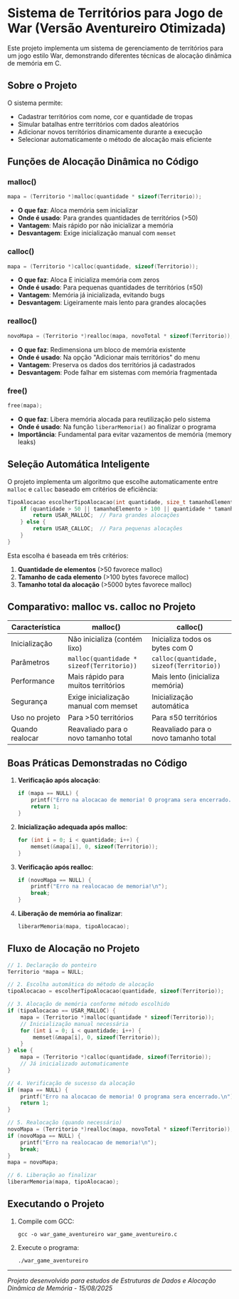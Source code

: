 # Sistema de Territórios para Jogo de War (Versão Aventureiro Otimizada)

Este projeto implementa um sistema de gerenciamento de territórios para um jogo estilo War, demonstrando diferentes técnicas de alocação dinâmica de memória em C.

## Sobre o Projeto

O sistema permite:

- Cadastrar territórios com nome, cor e quantidade de tropas
- Simular batalhas entre territórios com dados aleatórios
- Adicionar novos territórios dinamicamente durante a execução
- Selecionar automaticamente o método de alocação mais eficiente

## Funções de Alocação Dinâmica no Código

### malloc()

```c
mapa = (Territorio *)malloc(quantidade * sizeof(Territorio));
```

- **O que faz**: Aloca memória sem inicializar
- **Onde é usado**: Para grandes quantidades de territórios (>50)
- **Vantagem**: Mais rápido por não inicializar a memória
- **Desvantagem**: Exige inicialização manual com `memset`

### calloc()

```c
mapa = (Territorio *)calloc(quantidade, sizeof(Territorio));
```

- **O que faz**: Aloca E inicializa memória com zeros
- **Onde é usado**: Para pequenas quantidades de territórios (≤50)
- **Vantagem**: Memória já inicializada, evitando bugs
- **Desvantagem**: Ligeiramente mais lento para grandes alocações

### realloc()

```c
novoMapa = (Territorio *)realloc(mapa, novoTotal * sizeof(Territorio));
```

- **O que faz**: Redimensiona um bloco de memória existente
- **Onde é usado**: Na opção "Adicionar mais territórios" do menu
- **Vantagem**: Preserva os dados dos territórios já cadastrados
- **Desvantagem**: Pode falhar em sistemas com memória fragmentada

### free()

```c
free(mapa);
```

- **O que faz**: Libera memória alocada para reutilização pelo sistema
- **Onde é usado**: Na função `liberarMemoria()` ao finalizar o programa
- **Importância**: Fundamental para evitar vazamentos de memória (memory leaks)

## Seleção Automática Inteligente

O projeto implementa um algoritmo que escolhe automaticamente entre `malloc` e `calloc` baseado em critérios de eficiência:

```c
TipoAlocacao escolherTipoAlocacao(int quantidade, size_t tamanhoElemento) {
    if (quantidade > 50 || tamanhoElemento > 100 || quantidade * tamanhoElemento > 5000) {
        return USAR_MALLOC;  // Para grandes alocações
    } else {
        return USAR_CALLOC;  // Para pequenas alocações
    }
}
```

Esta escolha é baseada em três critérios:

1. **Quantidade de elementos** (>50 favorece malloc)
2. **Tamanho de cada elemento** (>100 bytes favorece malloc)
3. **Tamanho total da alocação** (>5000 bytes favorece malloc)

## Comparativo: malloc vs. calloc no Projeto

| Característica  | malloc()                                  | calloc()                                 |
| --------------- | ----------------------------------------- | ---------------------------------------- |
| Inicialização   | Não inicializa (contém lixo)              | Inicializa todos os bytes com 0          |
| Parâmetros      | `malloc(quantidade * sizeof(Territorio))` | `calloc(quantidade, sizeof(Territorio))` |
| Performance     | Mais rápido para muitos territórios       | Mais lento (inicializa memória)          |
| Segurança       | Exige inicialização manual com memset     | Inicialização automática                 |
| Uso no projeto  | Para >50 territórios                      | Para ≤50 territórios                     |
| Quando realocar | Reavaliado para o novo tamanho total      | Reavaliado para o novo tamanho total     |

## Boas Práticas Demonstradas no Código

1. **Verificação após alocação**:

   ```c
   if (mapa == NULL) {
       printf("Erro na alocacao de memoria! O programa sera encerrado.\n");
       return 1;
   }
   ```

2. **Inicialização adequada após malloc**:

   ```c
   for (int i = 0; i < quantidade; i++) {
       memset(&mapa[i], 0, sizeof(Territorio));
   }
   ```

3. **Verificação após realloc**:

   ```c
   if (novoMapa == NULL) {
       printf("Erro na realocacao de memoria!\n");
       break;
   }
   ```

4. **Liberação de memória ao finalizar**:
   ```c
   liberarMemoria(mapa, tipoAlocacao);
   ```

## Fluxo de Alocação no Projeto

```c
// 1. Declaração do ponteiro
Territorio *mapa = NULL;

// 2. Escolha automática do método de alocação
tipoAlocacao = escolherTipoAlocacao(quantidade, sizeof(Territorio));

// 3. Alocação de memória conforme método escolhido
if (tipoAlocacao == USAR_MALLOC) {
    mapa = (Territorio *)malloc(quantidade * sizeof(Territorio));
    // Inicialização manual necessária
    for (int i = 0; i < quantidade; i++) {
        memset(&mapa[i], 0, sizeof(Territorio));
    }
} else {
    mapa = (Territorio *)calloc(quantidade, sizeof(Territorio));
    // Já inicializado automaticamente
}

// 4. Verificação de sucesso da alocação
if (mapa == NULL) {
    printf("Erro na alocacao de memoria! O programa sera encerrado.\n");
    return 1;
}

// 5. Realocação (quando necessário)
novoMapa = (Territorio *)realloc(mapa, novoTotal * sizeof(Territorio));
if (novoMapa == NULL) {
    printf("Erro na realocacao de memoria!\n");
    break;
}
mapa = novoMapa;

// 6. Liberação ao finalizar
liberarMemoria(mapa, tipoAlocacao);
```

## Executando o Projeto

1. Compile com GCC:

   ```
   gcc -o war_game_aventureiro war_game_aventureiro.c
   ```

2. Execute o programa:
   ```
   ./war_game_aventureiro
   ```

---

_Projeto desenvolvido para estudos de Estruturas de Dados e Alocação Dinâmica de Memória - 15/08/2025_
